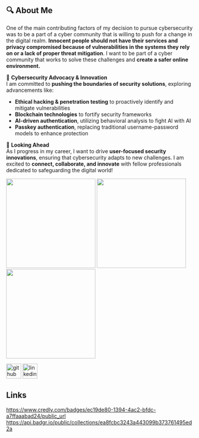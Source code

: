 ## 🔍 About Me  
One of the main contributing factors of my decision to pursue cybersecurity was to be a part of a cyber community that is willing to push for a change in the digital realm. **Innocent people should not have their services and privacy compromised because of vulnerabilities in the systems they rely on or a lack of proper threat mitigation**. I want to be part of a cyber community that works to solve these challenges and **create a safer online environment.**

🚀 **Cybersecurity Advocacy & Innovation**  
I am committed to **pushing the boundaries of security solutions**, exploring advancements like:
- **Ethical hacking & penetration testing** to proactively identify and mitigate vulnerabilities
- **Blockchain technologies** to fortify security frameworks  
- **AI-driven authentication**, utilizing behavioral analysis to fight AI with AI  
- **Passkey authentication**, replacing traditional username-password models to enhance protection  

🔎 **Looking Ahead**  
As I progress in my career, I want to drive **user-focused security innovations**, ensuring that cybersecurity adapts to new challenges. I am excited to **connect, collaborate, and innovate** with fellow professionals dedicated to safeguarding the digital world!

<img src="https://api.badgr.io/public/assertions/A0Y7_Gc4SzOgJ52RPb9_JQ/image" width="240" /> <img src="https://api.badgr.io/public/assertions/0lu7qi2GQT2s948T4yVo5A/image" width = "240"/> <img src="https://images.credly.com/images/2d9b3293-9295-4ac3-a326-1bb7013225a4/image.png" width="240"/>

[<img src='https://cdn.jsdelivr.net/npm/simple-icons@3.0.1/icons/github.svg' alt='github' height='40'>](https://github.com/gustavobalaguera)  [<img src='https://cdn.jsdelivr.net/npm/simple-icons@3.0.1/icons/linkedin.svg' alt='linkedin' height='40'>](https://www.linkedin.com/in/gustavo-balaguera-98688a290) 

## Links
https://www.credly.com/badges/ec19de80-1394-4ac2-bfdc-a7ffaaabad24/public_url
https://api.badgr.io/public/collections/ea8fcbc3243a443099b373761495ed2a
